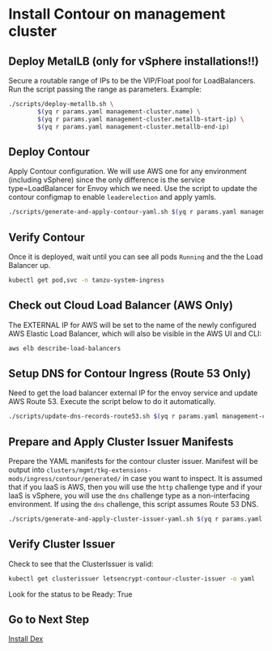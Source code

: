 # Install Contour on management cluster

## Deploy MetalLB (only for vSphere installations!!)
Secure a routable range of IPs to be the VIP/Float pool for LoadBalancers.
Run the script passing the range as parameters. Example:

```bash
./scripts/deploy-metallb.sh \
        $(yq r params.yaml management-cluster.name) \
        $(yq r params.yaml management-cluster.metallb-start-ip) \
        $(yq r params.yaml management-cluster.metallb-end-ip)
```

## Deploy Contour

Apply Contour configuration. We will use AWS one for any environment (including vSphere) since the only difference is the service type=LoadBalancer for Envoy which we need.  Use the script to update the contour configmap to enable `leaderelection` and apply yamls.
```bash
./scripts/generate-and-apply-contour-yaml.sh $(yq r params.yaml management-cluster.name)
```

## Verify Contour

Once it is deployed, wait until you can see all pods `Running` and the the Load Balancer up.  

```bash
kubectl get pod,svc -n tanzu-system-ingress
```

## Check out Cloud Load Balancer (AWS Only)

The EXTERNAL IP for AWS will be set to the name of the newly configured AWS Elastic Load Balancer, which will also be visible in the AWS UI and CLI:

```bash
aws elb describe-load-balancers
```

## Setup DNS for Contour Ingress (Route 53 Only)

Need to get the load balancer external IP for the envoy service and update AWS Route 53.  Execute the script below to do it automatically.

```bash
./scripts/update-dns-records-route53.sh $(yq r params.yaml management-cluster.ingress-fqdn)
```

## Prepare and Apply Cluster Issuer Manifests

Prepare the YAML manifests for the contour cluster issuer.  Manifest will be output into `clusters/mgmt/tkg-extensions-mods/ingress/contour/generated/` in case you want to inspect.
It is assumed that if you IaaS is AWS, then you will use the `http` challenge type and if your IaaS is vSphere, you will use the `dns` challenge type as a non-interfacing environment. If using the `dns` challenge, this script assumes Route 53 DNS.
```bash
./scripts/generate-and-apply-cluster-issuer-yaml.sh $(yq r params.yaml management-cluster.name)
```

## Verify Cluster Issuer

Check to see that the ClusterIssuer is valid:

```bash
kubectl get clusterissuer letsencrypt-contour-cluster-issuer -o yaml
```

Look for the status to be Ready: True

## Go to Next Step

[Install Dex](07_dex_mgmt.md)
